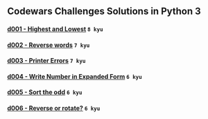 ## Codewars Challenges Solutions in Python 3

#### [d001 - Highest and Lowest](./d001) `8 kyu`
#### [d002 - Reverse words](./d002) `7 kyu`
#### [d003 - Printer Errors](./d003) `7 kyu`
#### [d004 - Write Number in Expanded Form](./d004) `6 kyu`
#### [d005 - Sort the odd](./d005) `6 kyu`
#### [d006 - Reverse or rotate?](./d006) `6 kyu`
